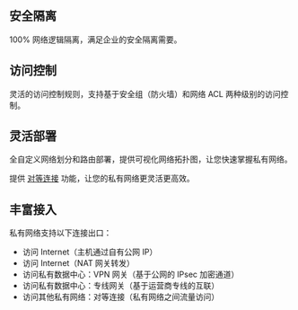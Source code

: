﻿## 安全隔离
100% 网络逻辑隔离，满足企业的安全隔离需要。

## 访问控制
灵活的访问控制规则，支持基于安全组（防火墙）和网络 ACL 两种级别的访问控制。

## 灵活部署
全自定义网络划分和路由部署，提供可视化网络拓扑图，让您快速掌握私有网络。

提供 [对等连接](/document/product/215/5000) 功能，让您的私有网络更灵活更高效。

## 丰富接入
私有网络支持以下连接出口：
- 访问 Internet（主机通过自有公网 IP）
- 访问 Internet（NAT 网关转发）
- 访问私有数据中心：VPN 网关（基于公网的 IPsec 加密通道）
- 访问私有数据中心：专线网关（基于运营商专线的互联）
- 访问其他私有网络：对等连接（私有网络之间流量访问）
